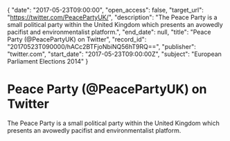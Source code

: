 {
  "date": "2017-05-23T09:00:00", 
  "open_access": false, 
  "target_url": "https://twitter.com/PeacePartyUK/", 
  "description": "The Peace Party is a small political party within the United Kingdom which presents an avowedly pacifist and environmentalist platform.", 
  "end_date": null, 
  "title": "Peace Party (@PeacePartyUK) on Twitter", 
  "record_id": "20170523T090000/hACc2BTFjoNbiNQ56hT9RQ==", 
  "publisher": "twitter.com", 
  "start_date": "2017-05-23T09:00:00Z", 
  "subject": "European Parliament Elections 2014"
}

# Peace Party (@PeacePartyUK) on Twitter

The Peace Party is a small political party within the United Kingdom which presents an avowedly pacifist and environmentalist platform.